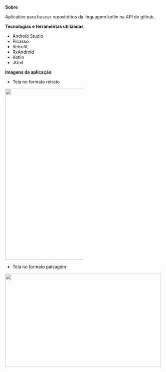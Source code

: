 <strong>Sobre</strong>

Aplicativo para buscar repositórios da linguagem kotlin na API do github.

<strong>Tecnologias e ferramentas utilizadas</strong>

* Android Studio
* Picasso
* Retrofit
* RxAndroid
* Kotlin
* JUnit

<strong>Imagens da aplicação</strong>

* Tela no formato retrato
<img src="https://user-images.githubusercontent.com/37080995/103424784-26e5d300-4b8d-11eb-934d-f70e447a8510.jpg" width="250" height="550">

* Tela no formato paisagem
<img src="https://user-images.githubusercontent.com/37080995/103424953-066a4880-4b8e-11eb-9e28-8addfe659003.jpg" width="500" height="300">
